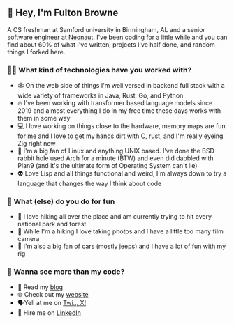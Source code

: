 ## 👋 Hey, I'm Fulton Browne
A CS freshman at Samford university in Birmingham, AL and a senior software engineer at [Neonaut](https://neonaut.io/). I've been coding for a little while and you can find about 60% of what I've written, projects I've half done, and random things I forked here.
### 👨‍💻 What kind of technologies have you worked with?
- 🕸️ On the web side of things I'm well versed in backend full stack with a wide variety of frameworks in Java, Rust, Go, and Python
- 🔥 I've been working with transformer based language models since 2019 and almost everything I do in my free time these days works with them in some way
- 💻 I love working on things close to the hardware, memory maps are fun for me and I love to get my hands dirt with C, rust, and I'm really eyeing Zig right now
- 🐧 I'm a big fan of Linux and anything UNIX based. I've done the BSD rabbit hole used Arch for a minute (BTW) and even did dabbled with Plan9 (and it's the ultimate form of Operating System can't lie)
- 👽 Love Lisp and all things functional and weird, I'm always down to try a language that changes the way I think about code
### 🍻 What (else) do you do for fun
- 🥾 I love hiking all over the place and am currently trying to hit every national park and forest
- 📸 While I'm a hiking I love taking photos and I have a little too many film camera
- 🚙 I'm also a big fan of cars (mostly jeeps) and I have a lot of fun with my rig

### 🔖 Wanna see more than my code?

- 📖 Read my [blog](https://fultonsramblings.substack.com/)
- 🌐 Check out my [website](https://fulton.software)
- 🗣️Yell at me on [Twi.., X!](https://twitter.com/BrowneFulton)
- 🤝 Hire me on [LinkedIn](https://www.linkedin.com/in/fulton-browne-925a20245/)


